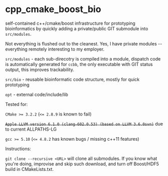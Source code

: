 # cpp_cmake_boost_bio
self-contained c++/cmake/boost infrastructure for prototyping bioinformatics by quickly adding a private/public GIT submodule into ```src/modules```.

Not everything is flushed out to the cleanest. Yes, I have private modules -- everything remotely interesting to my employer.

```src/modules``` - each sub-direcotry is compiled into a module, dispatch code is automatically generated for ```ccbb```, the only executable with GIT status output, this improves trackability.

```src/bio``` - reusable bioinformatic code structure, mostly for quick prototyping

```opt``` - external code/include/lib

Tested for:

```CMake >= 3.2.2``` (```<= 2.8.9``` is known to fail)

~~```Apple LLVM version 6.1.0 (clang-602.0.53) (based on LLVM 3.6.0svn)```~~ due to current ALLPATHS-LG

```gcc >= 5.10``` (```<= 4.8.2``` has known bugs / missing c++11 features)

Instructions:

```git clone --recursive <URL>``` will clone all submodules. If you know what you're doing, improvise and skip such download, and turn off Boost/HDF5 build in CMakeLists.txt.
